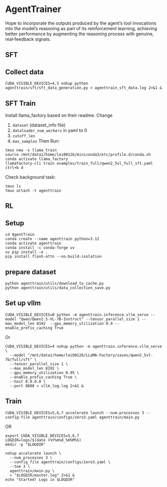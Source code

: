 # AgentTrainer
Hope to incorporate the outputs produced by the agent’s tool invocations into the model’s reasoning as part of its reinforcement learning, achieving better performance by augmenting the reasoning process with genuine, real‐feedback signals.

## SFT

## Collect data
```
CUDA_VISIBLE_DEVICES=4,5 nohup python agenttrain/sft/sft_data_generation.py > agenttrain_sft_data.log 2>&1 &
```

## SFT Train
Install llama_factory based on their readme. Change 
1. `dataset` (dataset_info file) 
2. `dataloader_num_workers` in yaml to 0
3. `cutoff_len`
4. `max_samples`
Then Run:
```
tmux new -s llama_train
source /mnt/data1/home/lei00126/miniconda3/etc/profile.d/conda.sh
conda activate llama_factory
llamafactory-cli train examples/train_full/qwen2_5vl_full_sft.yaml
ctrl+b d 
```

Check background task:
```
tmux ls
tmux attach -t agenttrain
```




## RL

## Setup 

```
cd AgentTrain
conda create --name agenttrain python=3.12
conda activate agenttrain
conda install -c conda-forge uv
uv pip install -e .
pip install flash-attn --no-build-isolation
```

## prepare dataset
```
python agenttrain/utils/download_to_cache.py
python agenttrain/utils/data_collection_save.py
```


## Set up vllm

```
CUDA_VISIBLE_DEVICES=0 python -m agenttrain.inference.vllm_serve --model "Qwen/Qwen2.5-VL-7B-Instruct" --tensor_parallel_size 1 --max_model_len 8192  --gpu_memory_utilization 0.9 --enable_prefix_caching True
```

Or

```
CUDA_VISIBLE_DEVICES=4 nohup python -m agenttrain.inference.vllm_serve \
  --model "/mnt/data1/home/lei00126/LLaMA-Factory/saves/qwen2_5vl-7b/full/sft" \
  --tensor_parallel_size 1 \
  --max_model_len 8192 \
  --gpu_memory_utilization 0.95 \
  --enable_prefix_caching True \
  --host 0.0.0.0 \
  --port 8888 > vllm_log.log 2>&1 &
```

## Train

```
CUDA_VISIBLE_DEVICES=5,6,7 accelerate launch --num-processes 3 --config-file agenttrain/configs/zero3.yaml agenttrain/main.py
```
OR

```
export CUDA_VISIBLE_DEVICES=5,6,7
LOGDIR=logs/$(date +%Y%m%d_%H%M%S)
mkdir -p "$LOGDIR"

nohup accelerate launch \
  --num_processes 3 \
  --config_file agenttrain/configs/zero3.yaml \
  --tee 3 \
  agenttrain/main.py \
  > "$LOGDIR/master.log" 2>&1 &
echo "Started! Logs in $LOGDIR"
```